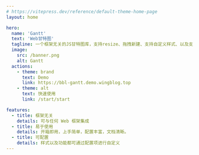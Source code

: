 ```yaml
---
# https://vitepress.dev/reference/default-theme-home-page
layout: home

hero:
  name: 'Gantt'
  text: 'Web甘特图'
  tagline: 一个框架无关的JS甘特图库，支持resize、拖拽新建、支持自定义样式、以及支持duration模式等功能。
  image:
    src: /banner.png
    alt: Gantt
  actions:
    - theme: brand
      text: Demo
      link: https://bbl-gantt.demo.wingblog.top
    - theme: alt
      text: 快速使用
      link: /start/start

features:
  - title: 框架无关
    details: 可与任何 Web 框架集成
  - title: 易于使用
    details: 开箱即用，上手简单，配置丰富，文档清晰。
  - title: 可配置
    details: 样式以及功能都可通过配置项进行自定义
---
```

